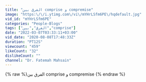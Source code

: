 ```yaml
---
title: "الفرق بين comprise و compremise"
image: "https:\/\/i.ytimg.com\/vi\/mYHrLSfm6PE\/hqdefault.jpg"
vid_id: "mYHrLSfm6PE"
categories: "People-Blogs"
tags: ["الفرق","بين","comprise"]
date: "2022-03-07T03:33:11+03:00"
vid_date: "2020-08-08T17:48:33Z"
duration: "PT12S"
viewcount: "459"
likeCount: "32"
dislikeCount: ""
channel: "Dr. Fatemah Mahsain"
---
```

{% raw %}الفرق بين comprise و compremise {% endraw %}
